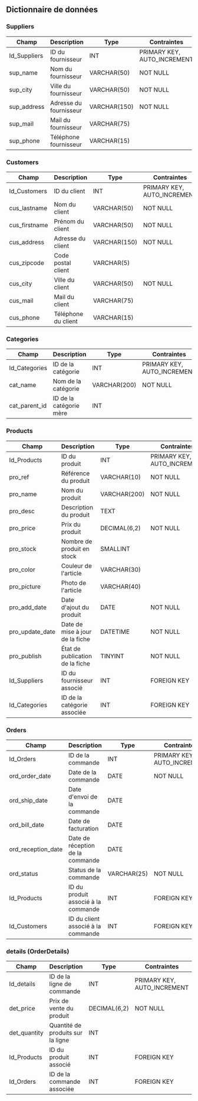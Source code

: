 ## Dictionnaire de données

### Suppliers
| Champ         | Description           | Type          | Contraintes                 |
|---------------|-----------------------|---------------|-----------------------------|
| Id_Suppliers  | ID du fournisseur     | INT           | PRIMARY KEY, AUTO_INCREMENT |
| sup_name      | Nom du fournisseur    | VARCHAR(50)   | NOT NULL                    |
| sup_city      | Ville du fournisseur  | VARCHAR(50)   | NOT NULL                    |
| sup_address   | Adresse du fournisseur| VARCHAR(150)  | NOT NULL                    |
| sup_mail      | Mail du fournisseur   | VARCHAR(75)   |                             |
| sup_phone     | Téléphone fournisseur| VARCHAR(15)    |                             |

### Customers
| Champ          | Description          | Type          | Contraintes                 |
|----------------|----------------------|---------------|-----------------------------|
| Id_Customers   | ID du client         | INT           | PRIMARY KEY, AUTO_INCREMENT |
| cus_lastname   | Nom du client        | VARCHAR(50)   | NOT NULL                    |
| cus_firstname  | Prénom du client     | VARCHAR(50)   | NOT NULL                    |
| cus_address    | Adresse du client    | VARCHAR(150)  | NOT NULL                    |
| cus_zipcode    | Code postal client   | VARCHAR(5)    |                             |
| cus_city       | Ville du client      | VARCHAR(50)   | NOT NULL                    |
| cus_mail       | Mail du client       | VARCHAR(75)   |                             |
| cus_phone      | Téléphone du client  | VARCHAR(15)   |                             |

### Categories
| Champ           | Description            | Type          | Contraintes                 |
|-----------------|------------------------|---------------|-----------------------------|
| Id_Categories   | ID de la catégorie     | INT           | PRIMARY KEY, AUTO_INCREMENT |
| cat_name        | Nom de la catégorie    | VARCHAR(200)  | NOT NULL                    |
| cat_parent_id   | ID de la catégorie mère| INT           |                             |

### Products
| Champ             | Description                          | Type          | Contraintes                 |
|-------------------|--------------------------------------|---------------|-----------------------------|
| Id_Products       | ID du produit                        | INT           | PRIMARY KEY, AUTO_INCREMENT |
| pro_ref           | Référence du produit                 | VARCHAR(10)   | NOT NULL                    |
| pro_name          | Nom du produit                       | VARCHAR(200)  | NOT NULL                    |
| pro_desc          | Description du produit               | TEXT          |                             |
| pro_price         | Prix du produit                      | DECIMAL(6,2)  | NOT NULL                    |
| pro_stock         | Nombre de produit en stock           | SMALLINT      |                             |
| pro_color         | Couleur de l'article                 | VARCHAR(30)   |                             |
| pro_picture       | Photo de l'article                   | VARCHAR(40)   |                             |
| pro_add_date      | Date d'ajout du produit              | DATE          | NOT NULL                    |
| pro_update_date   | Date de mise à jour de la fiche      | DATETIME      | NOT NULL                    |
| pro_publish       | État de publication de la fiche      | TINYINT       | NOT NULL                    |
| Id_Suppliers      | ID du fournisseur associé            | INT           | FOREIGN KEY                 |
| Id_Categories     | ID de la catégorie associée          | INT           | FOREIGN KEY                 |

### Orders
| Champ               | Description                           | Type          | Contraintes                 |
|---------------------|---------------------------------------|---------------|-----------------------------|
| Id_Orders           | ID de la commande                     | INT           | PRIMARY KEY, AUTO_INCREMENT |
| ord_order_date      | Date de la commande                   | DATE          | NOT NULL                    |
| ord_ship_date       | Date d'envoi de la commande           | DATE          |                             |
| ord_bill_date       | Date de facturation                   | DATE          |                             |
| ord_reception_date  | Date de réception de la commande      | DATE          |                             |
| ord_status          | Status de la commande                 | VARCHAR(25)   | NOT NULL                    |
| Id_Products         | ID du produit associé à la commande   | INT           | FOREIGN KEY                 |
| Id_Customers        | ID du client associé à la commande    | INT           | FOREIGN KEY                 |

### details (OrderDetails)
| Champ             | Description                         | Type          | Contraintes                 |
|-------------------|-------------------------------------|---------------|-----------------------------|
| Id_details        | ID de la ligne de commande          | INT           | PRIMARY KEY, AUTO_INCREMENT |
| det_price         | Prix de vente du produit            | DECIMAL(6,2)  | NOT NULL                    |
| det_quantity      | Quantité de produits sur la ligne   | INT           |                             |
| Id_Products       | ID du produit associé               | INT           | FOREIGN KEY                 |
| Id_Orders         | ID de la commande associée          | INT           | FOREIGN KEY                 |



